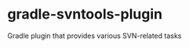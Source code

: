 gradle-svntools-plugin
======================

Gradle plugin that provides various SVN-related tasks
